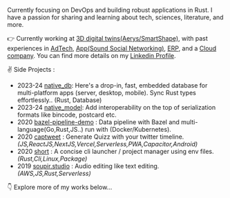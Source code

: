 Currently focusing on DevOps and building robust applications in Rust. I have a passion for sharing and learning about tech, sciences, literature, and more.

👉 Currently working at [3D digital twins(Aerys/SmartShape)](https://smartshape.com/), with past experiences in [AdTech](https://www.sublime.xyz/en), [App(Sound Social Networking)](https://thms.works/work/sounds-app), [ERP](http://www.imagina-international.com/), and a [Cloud company](https://www.apalia.net/).
You can find more details on my [Linkedin Profile](https://www.linkedin.com/in/vincentherlemont/).

✌️ Side Projects :

- 2023-24 [native_db](https://github.com/vincent-herlemont/native_db): Here's a drop-in, fast, embedded database for multi-platform apps (server, desktop, mobile). Sync Rust types effortlessly.. (Rust, Database)
- 2023-24 [native_model](https://github.com/vincent-herlemont/native_model): Add interoperability on the top of serialization formats like bincode, postcard etc.
- 2020 [bazel-pipeline-demo](https://github.com/vincent-herlemont/bazel-pipeline-demo) : Data pipeline with Bazel and multi-language(Go,Rust,JS..) run with (Docker/Kubernetes).
- 2020 [captweet](https://github.com/vincent-herlemont/captweet) : Generate Quizz with your twitter timeline. _(JS,ReactJS,NextJS,Vercel,Serverless,PWA,Capacitor,Android)_
- 2020 [short](https://github.com/vincent-herlemont/short) : A concise cli launcher / project manager using env files. _(Rust,Cli,Linux,Package)_
- 2019 [soupir.studio](https://github.com/vincent-herlemont/soupir.studio-post-mortem) : Audio editing like text editing. _(AWS,JS,Rust,Serverless)_

👇 Explore more of my works below...

